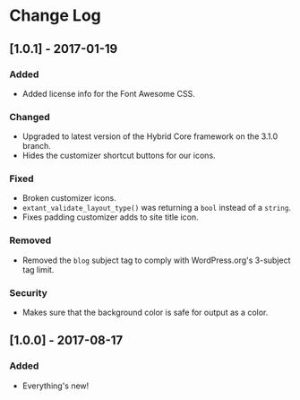 # Change Log

## [1.0.1] - 2017-01-19

### Added

* Added license info for the Font Awesome CSS.

### Changed

* Upgraded to latest version of the Hybrid Core framework on the 3.1.0 branch.
* Hides the customizer shortcut buttons for our icons.

### Fixed

* Broken customizer icons.
* `extant_validate_layout_type()` was returning a `bool` instead of a `string`.
* Fixes padding customizer adds to site title icon.

### Removed

* Removed the `blog` subject tag to comply with WordPress.org's 3-subject tag limit.

### Security

* Makes sure that the background color is safe for output as a color.

## [1.0.0] - 2017-08-17

### Added

* Everything's new!
